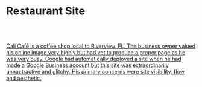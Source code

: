 <h1>Restaurant Site</h1>
<a href="https://cali-site.herokuapp.com/" target="_blank" rel="noreferrer" />
<br></br>
<p>Cali Café is a coffee shop local to Riverview, FL. The business owner valued his online image very highly but had yet to produce a proper page as he was very busy. Google had automatically deployed a site when he had made a Google Business account but this site was extraordinarily unnactractive and glitchy. His primary concerns were site visibility, flow, and aesthetic.</p>

